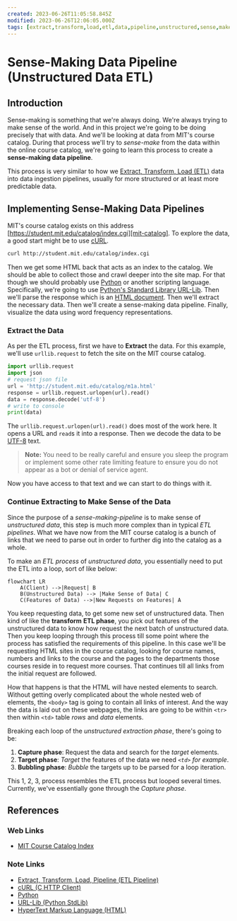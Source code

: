 ```yaml
---
created: 2023-06-26T11:05:58.845Z
modified: 2023-06-26T12:06:05.000Z
tags: [extract,transform,load,etl,data,pipeline,unstructured,sense,make,pcde]
---
```

# Sense-Making Data Pipeline (Unstructured Data ETL)

## Introduction

Sense-making is something that we're always doing.
We're always trying to make sense of the world.
And in this project we're going to be doing precisely that with data.
And we'll be looking at data from MIT's course catalog.
During that process we'll try to *sense-make* from the data within
the online course catalog,
we're going to learn this process to create a **sense-making data pipeline**.

This process is very similar to how we [Extract, Transform, Load (ETL)][-etl]
data into data ingestion pipelines, usually for more structured or
at least more predictable data.

## Implementing Sense-Making Data Pipelines

MIT's course catalog exists on this address
[https://student.mit.edu/catalog/index.cgi][mit-catalog].
To explore the data, a good start might be to use [cURL][-curl].

```sh
curl http://student.mit.edu/catalog/index.cgi
```

Then we get some HTML back that acts as an index to the catalog.
We should be able to collect those and crawl deeper into the site map.
For that though we should probably use [Python][-py] or another scripting language.
Specifically, we're going to use [Python's Standard Library URL-Lib][-py-url].
Then we'll parse the response which is an [HTML document][-html].
Then we'll extract the necessary data.
Then we'll create a sense-making data pipeline.
Finally, visualize the data using word frequency representations.

### Extract the Data

As per the ETL process,
first we have to **Extract** the data.
For this example, we'll use `urllib.request` to fetch the site on
the MIT course catalog.

```python
import urllib.request
import json
# request json file
url = 'http://student.mit.edu/catalog/m1a.html'
response = urllib.request.urlopen(url).read()
data = response.decode('utf-8')
# write to console
print(data)
```

The `urllib.request.urlopen(url).read()` does most of the work here.
It opens a URL and `read`s it into a response.
Then we decode the data to be [UTF-8][-utf] text.

>**Note:** You need to be really careful and ensure you sleep the program or
>implement some other rate limiting feature to ensure you do not appear as
>a bot or denial of service agent.

Now you have access to that text and we can start to do things with it.

### Continue Extracting to Make Sense of the Data

Since the purpose of a *sense-making-pipeline* is to
make sense of *unstructured data*,
this step is much more complex than in typical *ETL pipelines*.
What we have now from the MIT course catalog is a bunch of links that
we need to parse out in order to
further dig into the catalog as a whole.

To make an *ETL process* of *unstructured data*,
you essentially need to put the ETL into a loop, sort of like below:

```mermaid
flowchart LR
    A(Client) -->|Request| B
    B(Unstructured Data) --> |Make Sense of Data| C
    C(Features of Data) -->|New Requests on Features| A
```

You keep requesting data,
to get some new set of unstructured data.
Then kind of like the **transform** **ETL phase**,
you pick out features of the unstructured data to
know how request the next batch of unstructured data.
Then you keep looping through this process till some point where the process has
satisfied the requirements of this pipeline.
In this case we'll be requesting HTML sites in the course catalog,
looking for course names, numbers and links to the course and
the pages to the departments those courses reside in to
request more courses.
That continues till all links from the initial request are followed.

How that happens is that
the HTML will have nested elements to search.
Without getting overly complicated about the whole nested web of elements,
the `<body>` tag is going to contain all links of interest.
And the way the data is laid out on these webpages,
the links are going to be within `<tr>` then within `<td>` table *rows* and
*data* elements.

Breaking each loop of the *unstructured extraction phase*,
there's going to be:

1. **Capture phase**: Request the data and search for the *target* elements.
2. **Target phase**: *Target* the features of the data we need *`<td>` for example*.
3. **Bubbling phase**: *Bubble* the targets up to be parsed for a loop iteration.

This 1, 2, 3, process resembles the ETL process but looped several times.
Currently, we've essentially gone through the *Capture phase*.

## References

### Web Links

* [MIT Course Catalog Index][mit-catalog]

<!-- Hidden References -->
[mit-catalog]: https://student.mit.edu/catalog/index.cgi "MIT Course Catalog Index"

### Note Links

* [Extract, Transform, Load, Pipeline (ETL Pipeline)][-etl]
* [cURL (C HTTP Client)][-curl]
* [Python][-py]
* [URL-Lib (Python StdLib)][-py-url]
* [HyperText Markup Language (HTML)][-html]

<!-- Hidden References -->
[-etl]: ./etl.md "Extract, Transform, Load Pipeline (ETL Pipeline)"
[-curl]: curl.md "cURL (C HTTP Client)"
[-py]: python.md "Python"
[-py-url]: python-urllib.md "URL-Lib (Python StdLib)"
[-html]: html.md "HyperText Markup Language (HTML)"
[-utf]: ./unicode.md "Unicode Text Format (UTF)"
